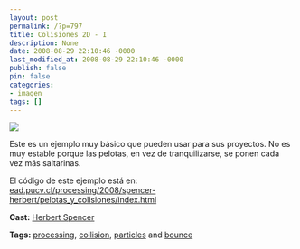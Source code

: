 ```yaml
---
layout: post
permalink: /?p=797
title: Colisiones 2D - I
description: None
date: 2008-08-29 22:10:46 -0000
last_modified_at: 2008-08-29 22:10:46 -0000
publish: false
pin: false
categories:
- imagen
tags: []
---
```

[![](http://b.vimeocdn.com/ts/604/373/60437326_200.jpg)](http://vimeo.com/1629105)

Este es un ejemplo muy básico que pueden usar para sus proyectos. No es muy estable porque las pelotas, en vez de tranquilizarse, se ponen cada vez más saltarinas.

El código de este ejemplo está en:  
[ead.pucv.cl/processing/2008/spencer-herbert/pelotas_y_colisiones/index.html](http://www.ead.pucv.cl/processing/2008/spencer-herbert/pelotas_y_colisiones/index.html)

**Cast:** [Herbert Spencer](http://vimeo.com/hspencer)

**Tags:** [processing](http://vimeo.com/tag:processing), [collision](http://vimeo.com/tag:collision), [particles](http://vimeo.com/tag:particles) and [bounce](http://vimeo.com/tag:bounce)
